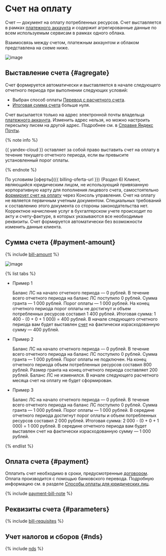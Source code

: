 # Счет на оплату

Счет — документ на оплату потребленных ресурсов. Счет выставляется в рамках [платежного аккаунта](billing-account.md) и содержит агрегированные данные по всем используемым сервисам в рамках одного облака.


Взаимосвязь между счетом, платежным аккаунтом и облаком представлена на схеме ниже.

![image](../../_assets/billing/1-1-cloud.png)


## Выставление счета {#agregate}

Счет формируется автоматически и выставляется в начале следующего отчетного периода при выполнении следующих условий:
* Выбран способ оплаты [Перевод с расчетного счета](../payment/payment-methods-business.md).
* [Итоговая сумма счета](#payment-amount) больше нуля.

Счет высылается только на адрес электронной почты владельца [платежного аккаунта](billing-account.md). Изменить адрес нельзя, но можно настроить пересылку писем на другой адрес. Подробнее см. в [Справке Яндекс Почты](https://yandex.ru/support/mail/web/preferences/filters/forwarding.html).


{% note info %}

{{ yandex-cloud }} оставляет за собой право выставить счет на оплату в течение текущего отчетного периода, если вы превысите установленный порог оплаты.

{% endnote %}

По условиям [оферты]({{ billing-oferta-url }}) (Раздел 6) Клиент, являющийся юридическим лицом, не использующий привязанную корпоративную карту для пополнения лицевого счета, самостоятельно [формирует счет на оплату](../operations/pay-the-bill.md#legal-entities) через Консоль управления.
Счет на оплату не является первичным учетным документом. Специальных требований к составлению этого документа со стороны законодательства нет. Корректное начисление услуг в бухгалтерском учете происходит по акту и счету-фактуре, в которых указываются все необходимые реквизиты. Счет формируется автоматически без возможности изменить данные клиента.

## Сумма счета {#payment-amount}

{% include [bill-amount](../_includes/bill-amount.md) %}


![image](../../_assets/billing/formula.png)

{% list tabs %}


- Пример 1

  Баланс ЛС на начало отчетного периода — 0 рублей.
  В течение всего отчетного периода на баланс ЛС поступило 0 рублей.
  Сумма гранта — 1 000 рублей.
  Порог оплаты — 1 000 рублей.
  На конец отчетного периода порог оплаты не достигнут и объем потребленных ресурсов составил 1 400 рублей.
  Итоговая сумма: 1 400 - (0 + 0 + 1 000) = 400 рублей.
  В начале следующего отчетного периода вам будет выставлен [счет](../operations/spell-out-bill.md) на фактически израсходованную сумму — 400 рублей.

- Пример 2

  Баланс ЛС на начало отчетного периода — 0 рублей.
  В течение всего отчетного периода на баланс ЛС поступило 0 рублей.
  Сумма гранта — 1 000 рублей.
  Порог оплаты не подключен.
  На конец отчетного периода объем потребленных ресурсов составил 800 рублей.
  Размер гранта на конец отчетного периода составляет 200 рублей. Баланс ЛС не изменился.
  В начале следующего расчетного месяца счет на оплату не будет сформирован.

- Пример 3

  Баланс ЛС на начало отчетного периода — 0 рублей.
  В течение всего отчетного периода на баланс ЛС поступило 0 рублей.
  Сумма гранта — 1 000 рублей.
  Порог оплаты — 1 000 рублей.
  В середине отчетного периода достигнут порог оплаты и объем потребленных ресурсов составил 2 000 рублей.
  Итоговая сумма: 2 000 - (0 + 0 + 1 000) = 1 000 рублей.
  В середине отчетного периода вам будет выставлен счет на фактически израсходованную сумму — 1 000 рублей.



{% endlist %}


## Оплата счета {#payment}

Оплатить счет необходимо в сроки, предусмотренные [договором](../concepts/contract.md). Оплата производится с помощью банковского перевода. Подробную информацию см. в разделе [Способы оплаты для юридических лиц](../payment/payment-methods-business.md).

{% include [payment-bill-note](../_includes/payment-bill-note.md) %}

## Реквизиты счета {#parameters}

{% include [bill-requisites](../_includes/bill-requisites.md) %}


## Учет налогов и сборов {#nds}

{% include [nds](../_includes/nds.md) %}
